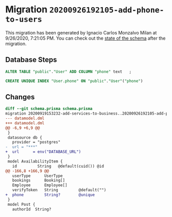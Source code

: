# Migration `20200926192105-add-phone-to-users`

This migration has been generated by Ignacio Carlos Monzalvo Milan at 9/26/2020, 7:21:05 PM.
You can check out the [state of the schema](./schema.prisma) after the migration.

## Database Steps

```sql
ALTER TABLE "public"."User" ADD COLUMN "phone" text   ;

CREATE UNIQUE INDEX "User.phone" ON "public"."User"("phone")
```

## Changes

```diff
diff --git schema.prisma schema.prisma
migration 20200919153232-add-services-to-business..20200926192105-add-phone-to-users
--- datamodel.dml
+++ datamodel.dml
@@ -6,9 +6,9 @@
 }
 datasource db {
   provider = "postgres"
-  url = "***"
+  url      = env("DATABASE_URL")
 }
 model AvailabilityItem {
   id         String   @default(cuid()) @id
@@ -166,8 +166,9 @@
   userType      UserType
   bookings      Booking[]
   Employee      Employee[]
   verifyToken   String         @default("")
+  phone         String?        @unique
 }
 model Post {
   authorId  String?
```


